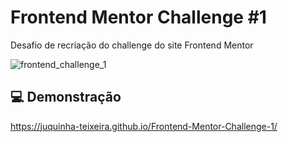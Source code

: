 # Frontend Mentor Challenge #1
Desafio de recriação do challenge do site Frontend Mentor

![frontend_challenge_1](https://user-images.githubusercontent.com/108760255/196548940-d1a33153-ed2d-41f4-8cf3-62e481efaa60.png)

## 💻 Demonstração

https://juquinha-teixeira.github.io/Frontend-Mentor-Challenge-1/

